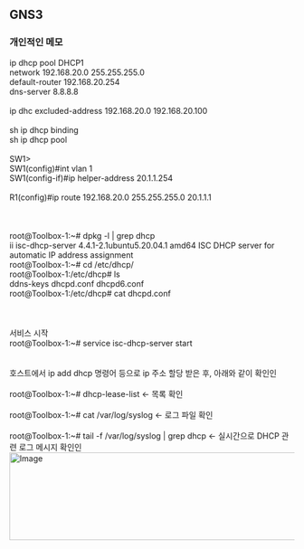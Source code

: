 ## GNS3

### 개인적인 메모

ip dhcp pool DHCP1<br/>
network 192.168.20.0 255.255.255.0<br/>
default-router 192.168.20.254<br/>
dns-server 8.8.8.8<br/>
<br/>
ip dhc excluded-address 192.168.20.0 192.168.20.100<br/>
<br/>
sh ip dhcp binding<br/>
sh ip dhcp pool<br/>
<br/>
SW1><br/>
SW1(config)#int vlan 1<br/>
SW1(config-if)#ip helper-address 20.1.1.254<br/>
<br/>
R1(config)#ip route 192.168.20.0 255.255.255.0 20.1.1.1<br/><br/>
<br/>
<br/>
root@Toolbox-1:~# dpkg -l | grep dhcp<br/>
ii  isc-dhcp-server                4.4.1-2.1ubuntu5.20.04.1          amd64        ISC DHCP server for automatic IP address assignment
<br/>root@Toolbox-1:~# cd /etc/dhcp/<br/>
root@Toolbox-1:/etc/dhcp# ls<br/>
ddns-keys  dhcpd.conf  dhcpd6.conf<br/>
root@Toolbox-1:/etc/dhcp# cat dhcpd.conf<br/>
<br/>
<br/>
<br/>
서비스 시작<br/>
root@Toolbox-1:~# service isc-dhcp-server start<br/>
<br/>
<br/>
호스트에서 ip add dhcp 명령어 등으로 ip 주소 할당 받은 후, 아래와 같이 확인인<br/>
<br/>
root@Toolbox-1:~# dhcp-lease-list ← 목록 확인<br/>
<br/>
root@Toolbox-1:~# cat /var/log/syslog ← 로그 파일 확인<br/>
<br/>
root@Toolbox-1:~# tail -f /var/log/syslog | grep dhcp  ← 실시간으로 DHCP 관련 로그 메시지 확인인<br/>
<img width="715" height="155" alt="Image" src="https://github.com/user-attachments/assets/8c9efc3f-2c04-4010-a4bd-e56ae2c025c2" />














